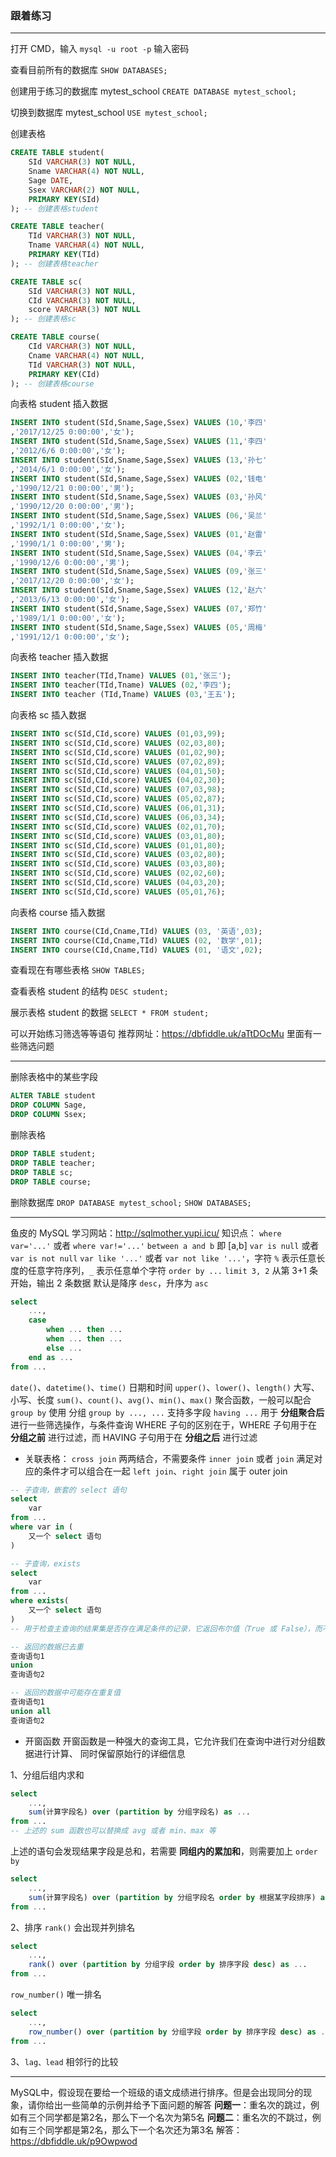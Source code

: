 ### 跟着练习

---

打开 CMD，输入 `mysql -u root -p`
输入密码

查看目前所有的数据库
`SHOW DATABASES;`

创建用于练习的数据库 mytest_school
`CREATE DATABASE mytest_school;`

切换到数据库 mytest_school
`USE mytest_school;`

创建表格
``` SQL
CREATE TABLE student(
    SId VARCHAR(3) NOT NULL, 
    Sname VARCHAR(4) NOT NULL,
    Sage DATE,
    Ssex VARCHAR(2) NOT NULL,
    PRIMARY KEY(SId)
); -- 创建表格student

CREATE TABLE teacher(
    TId VARCHAR(3) NOT NULL, 
    Tname VARCHAR(4) NOT NULL,
    PRIMARY KEY(TId)
); -- 创建表格teacher

CREATE TABLE sc(
    SId VARCHAR(3) NOT NULL, 
    CId VARCHAR(3) NOT NULL, 
    score VARCHAR(3) NOT NULL
); -- 创建表格sc

CREATE TABLE course(
    CId VARCHAR(3) NOT NULL, 
    Cname VARCHAR(4) NOT NULL,
    TId VARCHAR(3) NOT NULL,
    PRIMARY KEY(CId)
); -- 创建表格course
```

向表格 student 插入数据
``` SQL
INSERT INTO student(SId,Sname,Sage,Ssex) VALUES (10,'李四'
,'2017/12/25 0:00:00','女');
INSERT INTO student(SId,Sname,Sage,Ssex) VALUES (11,'李四'
,'2012/6/6 0:00:00','女');
INSERT INTO student(SId,Sname,Sage,Ssex) VALUES (13,'孙七'
,'2014/6/1 0:00:00','女');
INSERT INTO student(SId,Sname,Sage,Ssex) VALUES (02,'钱电'
,'1990/12/21 0:00:00','男');
INSERT INTO student(SId,Sname,Sage,Ssex) VALUES (03,'孙风'
,'1990/12/20 0:00:00','男');
INSERT INTO student(SId,Sname,Sage,Ssex) VALUES (06,'吴兰'
,'1992/1/1 0:00:00','女');
INSERT INTO student(SId,Sname,Sage,Ssex) VALUES (01,'赵雷'
,'1990/1/1 0:00:00','男');
INSERT INTO student(SId,Sname,Sage,Ssex) VALUES (04,'李云'
,'1990/12/6 0:00:00','男');
INSERT INTO student(SId,Sname,Sage,Ssex) VALUES (09,'张三'
,'2017/12/20 0:00:00','女');
INSERT INTO student(SId,Sname,Sage,Ssex) VALUES (12,'赵六'
,'2013/6/13 0:00:00','女');
INSERT INTO student(SId,Sname,Sage,Ssex) VALUES (07,'郑竹'
,'1989/1/1 0:00:00','女');
INSERT INTO student(SId,Sname,Sage,Ssex) VALUES (05,'周梅'
,'1991/12/1 0:00:00','女');
```

向表格 teacher 插入数据
``` SQL
INSERT INTO teacher(TId,Tname) VALUES (01,'张三');
INSERT INTO teacher(TId,Tname) VALUES (02,'李四');
INSERT INTO teacher (TId,Tname) VALUES (03,'王五');
```

向表格 sc 插入数据
``` SQL
INSERT INTO sc(SId,CId,score) VALUES (01,03,99);
INSERT INTO sc(SId,CId,score) VALUES (02,03,80);
INSERT INTO sc(SId,CId,score) VALUES (01,02,90);
INSERT INTO sc(SId,CId,score) VALUES (07,02,89);
INSERT INTO sc(SId,CId,score) VALUES (04,01,50);
INSERT INTO sc(SId,CId,score) VALUES (04,02,30);
INSERT INTO sc(SId,CId,score) VALUES (07,03,98);
INSERT INTO sc(SId,CId,score) VALUES (05,02,87);
INSERT INTO sc(SId,CId,score) VALUES (06,01,31);
INSERT INTO sc(SId,CId,score) VALUES (06,03,34);
INSERT INTO sc(SId,CId,score) VALUES (02,01,70);
INSERT INTO sc(SId,CId,score) VALUES (03,01,80);
INSERT INTO sc(SId,CId,score) VALUES (01,01,80);
INSERT INTO sc(SId,CId,score) VALUES (03,02,80);
INSERT INTO sc(SId,CId,score) VALUES (03,03,80);
INSERT INTO sc(SId,CId,score) VALUES (02,02,60);
INSERT INTO sc(SId,CId,score) VALUES (04,03,20);
INSERT INTO sc(SId,CId,score) VALUES (05,01,76);
```

向表格 course 插入数据
``` SQL
INSERT INTO course(CId,Cname,TId) VALUES (03, '英语',03);
INSERT INTO course(CId,Cname,TId) VALUES (02, '数学',01);
INSERT INTO course(CId,Cname,TId) VALUES (01, '语文',02);
```

查看现在有哪些表格
`SHOW TABLES;`

查看表格 student 的结构
`DESC student;`

展示表格 student 的数据
`SELECT * FROM student;`

可以开始练习筛选等等语句
推荐网址：https://dbfiddle.uk/aTtDOcMu
里面有一些筛选问题

***

删除表格中的某些字段
``` SQL
ALTER TABLE student
DROP COLUMN Sage,
DROP COLUMN Ssex;
```

删除表格
``` SQL
DROP TABLE student;
DROP TABLE teacher;
DROP TABLE sc;
DROP TABLE course;
```

删除数据库
`DROP DATABASE mytest_school;`
`SHOW DATABASES;`

---

鱼皮的 MySQL 学习网站：http://sqlmother.yupi.icu/
知识点：
`where var='...'` 或者 `where var!='...'`
`between a and b` 即 [a,b]
`var is null` 或者 `var is not null`
`var like '...'` 或者 `var not like '...'`，字符 `%` 表示任意长度的任意字符序列，`_` 表示任意单个字符
`order by ...`
`limit 3, 2` 从第 3+1 条开始，输出 2 条数据
默认是降序 `desc`，升序为 `asc`

``` SQL
select 
    ...,
    case
        when ... then ...
        when ... then ...
        else ...
    end as ...
from ...
```

`date()`、`datetime()`、`time()` 日期和时间
`upper()`、`lower()`、`length()` 大写、小写、长度
`sum()`、`count()`、`avg()`、`min()`、`max()` 聚合函数，一般可以配合 `group by` 使用
分组 `group by ..., ...` 支持多字段
`having ...` 用于 **分组聚合后** 进行一些筛选操作，与条件查询 WHERE 子句的区别在于，WHERE 子句用于在 **分组之前** 进行过滤，而 HAVING 子句用于在 **分组之后** 进行过滤

- 关联表格：
    `cross join` 两两结合，不需要条件
    `inner join` 或者 `join` 满足对应的条件才可以组合在一起
    `left join`、`right join` 属于 outer join

``` SQL
-- 子查询，嵌套的 select 语句
select 
    var
from ...
where var in (
    又一个 select 语句
)
```

``` SQL
-- 子查询，exists
select 
    var
from ...
where exists(
    又一个 select 语句
)
-- 用于检查主查询的结果集是否存在满足条件的记录，它返回布尔值（True 或 False），而不返回实际的数据
```

``` SQL
-- 返回的数据已去重
查询语句1
union
查询语句2

-- 返回的数据中可能存在重复值
查询语句1
union all
查询语句2
```

- 开窗函数
开窗函数是一种强大的查询工具，它允许我们在查询中进行对分组数据进行计算、 同时保留原始行的详细信息 

1、分组后组内求和
``` SQL
select 
    ...,
    sum(计算字段名) over (partition by 分组字段名) as ...
from ...
-- 上述的 sum 函数也可以替换成 avg 或者 min、max 等
```
上述的语句会发现结果字段是总和，若需要 **同组内的累加和**，则需要加上 `order by`
``` SQL
select 
    ...,
    sum(计算字段名) over (partition by 分组字段名 order by 根据某字段排序) as ...
from ...
```

2、排序
`rank()` 会出现并列排名
``` SQL
select
    ...,
    rank() over (partition by 分组字段 order by 排序字段 desc) as ...
from ...
```
`row_number()` 唯一排名
``` SQL
select
    ...,
    row_number() over (partition by 分组字段 order by 排序字段 desc) as ...
from ...
```

3、`lag、lead`
相邻行的比较

---

MySQL中，假设现在要给一个班级的语文成绩进行排序。但是会出现同分的现象，请你给出一些简单的示例并给予下面问题的解答
**问题一**：重名次的跳过，例如有三个同学都是第2名，那么下一个名次为第5名
**问题二**：重名次的不跳过，例如有三个同学都是第2名，那么下一个名次还为第3名
解答：https://dbfiddle.uk/p9Owpwod